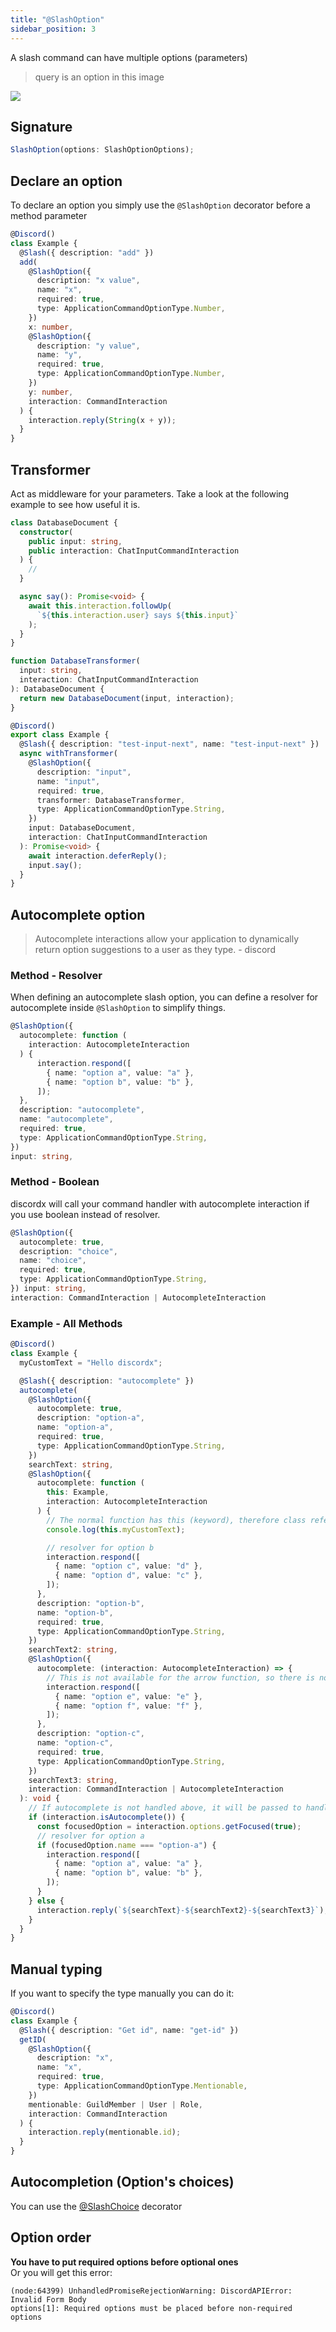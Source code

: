 ```yaml
---
title: "@SlashOption"
sidebar_position: 3
---
```


A slash command can have multiple options (parameters)

> query is an option in this image

![](../../../../static/img/options.png)

## Signature

```ts
SlashOption(options: SlashOptionOptions);
```

## Declare an option

To declare an option you simply use the `@SlashOption` decorator before a method parameter

```ts
@Discord()
class Example {
  @Slash({ description: "add" })
  add(
    @SlashOption({
      description: "x value",
      name: "x",
      required: true,
      type: ApplicationCommandOptionType.Number,
    })
    x: number,
    @SlashOption({
      description: "y value",
      name: "y",
      required: true,
      type: ApplicationCommandOptionType.Number,
    })
    y: number,
    interaction: CommandInteraction
  ) {
    interaction.reply(String(x + y));
  }
}
```

## Transformer

Act as middleware for your parameters. Take a look at the following example to see how useful it is.

```ts
class DatabaseDocument {
  constructor(
    public input: string,
    public interaction: ChatInputCommandInteraction
  ) {
    //
  }

  async say(): Promise<void> {
    await this.interaction.followUp(
      `${this.interaction.user} says ${this.input}`
    );
  }
}

function DatabaseTransformer(
  input: string,
  interaction: ChatInputCommandInteraction
): DatabaseDocument {
  return new DatabaseDocument(input, interaction);
}

@Discord()
export class Example {
  @Slash({ description: "test-input-next", name: "test-input-next" })
  async withTransformer(
    @SlashOption({
      description: "input",
      name: "input",
      required: true,
      transformer: DatabaseTransformer,
      type: ApplicationCommandOptionType.String,
    })
    input: DatabaseDocument,
    interaction: ChatInputCommandInteraction
  ): Promise<void> {
    await interaction.deferReply();
    input.say();
  }
}
```

## Autocomplete option

> Autocomplete interactions allow your application to dynamically return option suggestions to a user as they type. - discord

### Method - Resolver

When defining an autocomplete slash option, you can define a resolver for autocomplete inside `@SlashOption` to simplify things.

```ts
@SlashOption({
  autocomplete: function (
    interaction: AutocompleteInteraction
  ) {
      interaction.respond([
        { name: "option a", value: "a" },
        { name: "option b", value: "b" },
      ]);
  },
  description: "autocomplete",
  name: "autocomplete",
  required: true,
  type: ApplicationCommandOptionType.String,
})
input: string,
```

### Method - Boolean

discordx will call your command handler with autocomplete interaction if you use boolean instead of resolver.

```ts
@SlashOption({
  autocomplete: true,
  description: "choice",
  name: "choice",
  required: true,
  type: ApplicationCommandOptionType.String,
}) input: string,
interaction: CommandInteraction | AutocompleteInteraction
```

### Example - All Methods

```ts
@Discord()
class Example {
  myCustomText = "Hello discordx";

  @Slash({ description: "autocomplete" })
  autocomplete(
    @SlashOption({
      autocomplete: true,
      description: "option-a",
      name: "option-a",
      required: true,
      type: ApplicationCommandOptionType.String,
    })
    searchText: string,
    @SlashOption({
      autocomplete: function (
        this: Example,
        interaction: AutocompleteInteraction
      ) {
        // The normal function has this (keyword), therefore class reference is available
        console.log(this.myCustomText);

        // resolver for option b
        interaction.respond([
          { name: "option c", value: "d" },
          { name: "option d", value: "c" },
        ]);
      },
      description: "option-b",
      name: "option-b",
      required: true,
      type: ApplicationCommandOptionType.String,
    })
    searchText2: string,
    @SlashOption({
      autocomplete: (interaction: AutocompleteInteraction) => {
        // This is not available for the arrow function, so there is no class reference
        interaction.respond([
          { name: "option e", value: "e" },
          { name: "option f", value: "f" },
        ]);
      },
      description: "option-c",
      name: "option-c",
      required: true,
      type: ApplicationCommandOptionType.String,
    })
    searchText3: string,
    interaction: CommandInteraction | AutocompleteInteraction
  ): void {
    // If autocomplete is not handled above, it will be passed to handler (see option-a definition)
    if (interaction.isAutocomplete()) {
      const focusedOption = interaction.options.getFocused(true);
      // resolver for option a
      if (focusedOption.name === "option-a") {
        interaction.respond([
          { name: "option a", value: "a" },
          { name: "option b", value: "b" },
        ]);
      }
    } else {
      interaction.reply(`${searchText}-${searchText2}-${searchText3}`);
    }
  }
}
```

## Manual typing

If you want to specify the type manually you can do it:

```ts
@Discord()
class Example {
  @Slash({ description: "Get id", name: "get-id" })
  getID(
    @SlashOption({
      description: "x",
      name: "x",
      required: true,
      type: ApplicationCommandOptionType.Mentionable,
    })
    mentionable: GuildMember | User | Role,
    interaction: CommandInteraction
  ) {
    interaction.reply(mentionable.id);
  }
}
```

## Autocompletion (Option's choices)

You can use the [@SlashChoice](docs/discordx/decorators/command/slash-choice) decorator

## Option order

**You have to put required options before optional ones**  
Or you will get this error:

```
(node:64399) UnhandledPromiseRejectionWarning: DiscordAPIError: Invalid Form Body
options[1]: Required options must be placed before non-required options
```
